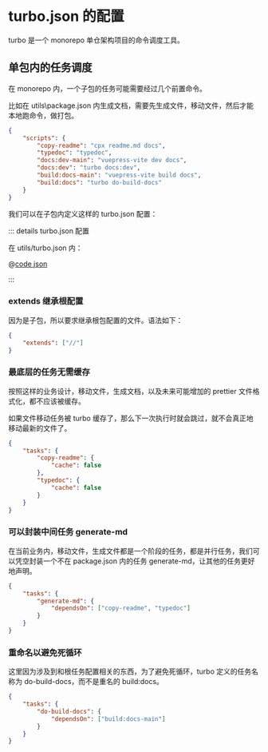 # turbo.json 的配置

turbo 是一个 monorepo 单仓架构项目的命令调度工具。

## 单包内的任务调度

在 monorepo 内，一个子包的任务可能需要经过几个前置命令。

比如在 utils\package.json 内生成文档，需要先生成文件，移动文件，然后才能本地跑命令，做打包。

```json
{
	"scripts": {
		"copy-readme": "cpx readme.md docs",
		"typedoc": "typedoc",
		"docs:dev-main": "vuepress-vite dev docs",
		"docs:dev": "turbo docs:dev",
		"build:docs-main": "vuepress-vite build docs",
		"build:docs": "turbo do-build-docs"
	}
}
```

我们可以在子包内定义这样的 turbo.json 配置：

::: details turbo.json 配置

在 utils/turbo.json 内：

@[code json](./turbo.example.json)

:::

### extends 继承根配置

因为是子包，所以要求继承根包配置的文件。语法如下：

```json
{
	"extends": ["//"]
}
```

### 最底层的任务无需缓存

按照这样的业务设计，移动文件，生成文档，以及未来可能增加的 prettier 文件格式化，都不应该被缓存。

如果文件移动任务被 turbo 缓存了，那么下一次执行时就会跳过，就不会真正地移动最新的文件了。

```json
{
	"tasks": {
		"copy-readme": {
			"cache": false
		},
		"typedoc": {
			"cache": false
		}
	}
}
```

### 可以封装中间任务 generate-md

在当前业务内，移动文件，生成文件都是一个阶段的任务，都是并行任务，我们可以凭空封装一个不在 package.json 内的任务 generate-md，让其他的任务更好地声明。

```json
{
	"tasks": {
		"generate-md": {
			"dependsOn": ["copy-readme", "typedoc"]
		}
	}
}
```

### 重命名以避免死循环

这里因为涉及到和根任务配置相关的东西，为了避免死循环，turbo 定义的任务名称为 do-build-docs，而不是重名的 build:docs。

```json
{
	"tasks": {
		"do-build-docs": {
			"dependsOn": ["build:docs-main"]
		}
	}
}
```
